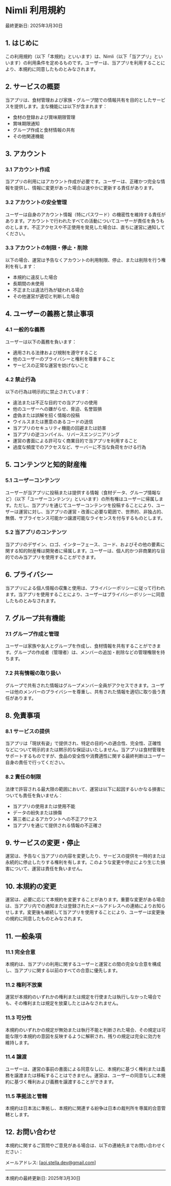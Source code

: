 # Nimli 利用規約

最終更新日: 2025年3月30日

## 1. はじめに

この利用規約（以下「本規約」といいます）は、Nimli（以下「当アプリ」といいます）の利用条件を定めるものです。ユーザーは、当アプリを利用することにより、本規約に同意したものとみなされます。

## 2. サービスの概要

当アプリは、食材管理および家族・グループ間での情報共有を目的としたサービスを提供します。主な機能には以下が含まれます：
- 食材の登録および賞味期限管理
- 賞味期限通知
- グループ作成と食材情報の共有
- その他関連機能

## 3. アカウント

### 3.1 アカウント作成
当アプリの利用にはアカウント作成が必要です。ユーザーは、正確かつ完全な情報を提供し、情報に変更があった場合は速やかに更新する責任があります。

### 3.2 アカウントの安全管理
ユーザーは自身のアカウント情報（特にパスワード）の機密性を維持する責任があります。アカウントで行われたすべての活動についてユーザーが責任を負うものとします。不正アクセスや不正使用を発見した場合は、直ちに運営に通知してください。

### 3.3 アカウントの制限・停止・削除
以下の場合、運営は予告なくアカウントの利用制限、停止、または削除を行う権利を有します：
- 本規約に違反した場合
- 長期間の未使用
- 不正または違法行為が疑われる場合
- その他運営が適切と判断した場合

## 4. ユーザーの義務と禁止事項

### 4.1 一般的な義務
ユーザーは以下の義務を負います：
- 適用される法律および規制を遵守すること
- 他のユーザーのプライバシーと権利を尊重すること
- サービスの正常な運営を妨げないこと

### 4.2 禁止行為
以下の行為は明示的に禁止されています：
- 違法または不正な目的での当アプリの使用
- 他のユーザーへの嫌がらせ、脅迫、名誉毀損
- 虚偽または誤解を招く情報の投稿
- ウイルスまたは悪意のあるコードの送信
- 当アプリのセキュリティ機能の回避または妨害
- 当アプリの逆コンパイル、リバースエンジニアリング
- 運営の書面による許可なく商業目的で当アプリを利用すること
- 過度な頻度でのアクセスなど、サーバーに不当な負荷をかける行為

## 5. コンテンツと知的財産権

### 5.1 ユーザーコンテンツ
ユーザーが当アプリに投稿または提供する情報（食材データ、グループ情報など）（以下「ユーザーコンテンツ」といいます）の所有権はユーザーに帰属します。ただし、当アプリを通じてユーザーコンテンツを投稿することにより、ユーザーは運営に対し、当アプリの運営・改善に必要な範囲で、世界的、非独占的、無償、サブライセンス可能かつ譲渡可能なライセンスを付与するものとします。

### 5.2 当アプリのコンテンツ
当アプリのデザイン、ロゴ、インターフェース、コード、およびその他の要素に関する知的財産権は開発者に帰属します。ユーザーは、個人的かつ非商業的な目的でのみ当アプリを使用することができます。

## 6. プライバシー

当アプリによる個人情報の収集と使用は、プライバシーポリシーに従って行われます。当アプリを使用することにより、ユーザーはプライバシーポリシーに同意したものとみなされます。

## 7. グループ共有機能

### 7.1 グループ作成と管理
ユーザーは家族や友人とグループを作成し、食材情報を共有することができます。グループの作成者（管理者）は、メンバーの追加・削除などの管理権限を持ちます。

### 7.2 共有情報の取り扱い
グループで共有された情報はグループメンバー全員がアクセスできます。ユーザーは他のメンバーのプライバシーを尊重し、共有された情報を適切に取り扱う責任があります。

## 8. 免責事項

### 8.1 サービスの提供
当アプリは「現状有姿」で提供され、特定の目的への適合性、完全性、正確性などについて明示的または黙示的な保証はいたしません。当アプリは食材管理をサポートするものですが、食品の安全性や消費適性に関する最終判断はユーザー自身の責任で行ってください。

### 8.2 責任の制限
法律で許容される最大限の範囲において、運営は以下に起因するいかなる損害についても責任を負いません：
- 当アプリの使用または使用不能
- データの紛失または損傷
- 第三者によるアカウントへの不正アクセス
- 当アプリを通じて提供される情報の不正確さ

## 9. サービスの変更・停止

運営は、予告なく当アプリの内容を変更したり、サービスの提供を一時的または永続的に停止したりする権利を有します。このような変更や停止により生じた損害について、運営は責任を負いません。

## 10. 本規約の変更

運営は、必要に応じて本規約を変更することがあります。重要な変更がある場合は、当アプリ内での通知または登録されたメールアドレスへの連絡によりお知らせします。変更後も継続して当アプリを使用することにより、ユーザーは変更後の規約に同意したものとみなされます。

## 11. 一般条項

### 11.1 完全合意
本規約は、当アプリの利用に関するユーザーと運営との間の完全な合意を構成し、当アプリに関する以前のすべての合意に優先します。

### 11.2 権利不放棄
運営が本規約のいずれかの権利または規定を行使または執行しなかった場合でも、その権利または規定を放棄したとはみなされません。

### 11.3 可分性
本規約のいずれかの規定が無効または執行不能と判断された場合、その規定は可能な限り本規約の意図を反映するように解釈され、残りの規定は完全に効力を維持します。

### 11.4 譲渡
ユーザーは、運営の事前の書面による同意なしに、本規約に基づく権利または義務を譲渡または移転することはできません。運営は、ユーザーの同意なしに本規約に基づく権利および義務を譲渡することができます。

### 11.5 準拠法と管轄
本規約は日本法に準拠し、本規約に関連する紛争は日本の裁判所を専属的合意管轄とします。

## 12. お問い合わせ

本規約に関するご質問やご意見がある場合は、以下の連絡先までお問い合わせください：

メールアドレス: [aoi.stella.dev@gmail.com]

---

本規約の最終更新日: 2025年3月30日
